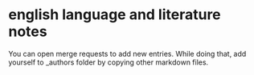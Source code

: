 # english language and literature notes

You can open merge requests to add new entries. While doing that, add yourself to _authors folder by copying other markdown files.

